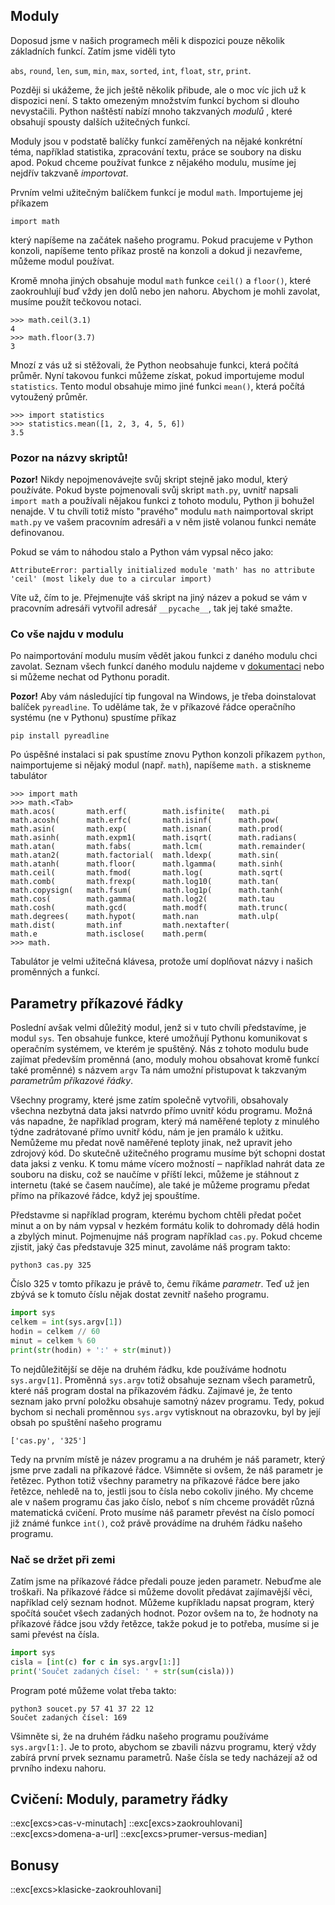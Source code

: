 ## Moduly

Doposud jsme v našich programech měli k dispozici pouze několik základních funkcí. Zatím jsme viděli tyto

`abs`, `round`, `len`, `sum`, `min`, `max`, `sorted`, `int`,
`float`, `str`, `print`.

Později si ukážeme, že jich ještě několik přibude, ale o moc víc jich už k dispozici není. S takto omezeným množstvím funkcí bychom si dlouho nevystačili. Python naštěstí nabízí mnoho takzvaných _modulů_ , které obsahují spousty dalších užitečných funkcí.

Moduly jsou v podstatě balíčky funkcí zaměřených na nějaké konkrétní téma, například statistika, zpracování textu, práce se soubory na disku apod. Pokud chceme používat funkce z nějakého modulu, musíme jej nejdřív takzvaně _importovat_.

Prvním velmi užitečným balíčkem funkcí je modul `math`. Importujeme jej příkazem

```pycon
import math
```

který napíšeme na začátek našeho programu. Pokud pracujeme v Python konzoli, napíšeme tento příkaz prostě na konzoli a dokud ji nezavřeme, můžeme modul používat.

Kromě mnoha jiných obsahuje modul `math` funkce `ceil()` a `floor()`, které zaokrouhlují buď vždy jen dolů nebo jen nahoru. Abychom je mohli zavolat, musíme použít tečkovou notaci.

```pycon
>>> math.ceil(3.1)
4
>>> math.floor(3.7)
3
```

Mnozí z vás už si stěžovali, že Python neobsahuje funkci, která počítá průměr. Nyní takovou funkci můžeme získat, pokud importujeme modul `statistics`. Tento modul obsahuje mimo jiné funkci `mean()`, která počítá vytoužený průměr.

```pycon
>>> import statistics
>>> statistics.mean([1, 2, 3, 4, 5, 6])
3.5
```

### Pozor na názvy skriptů!

**Pozor!** Nikdy nepojmenovávejte svůj skript stejně jako modul, který používáte. Pokud byste pojmenovali svůj skript `math.py`, uvnitř napsali `import math` a používali nějakou funkci z tohoto modulu, Python ji bohužel nenajde. V tu chvíli totiž místo "pravého" modulu `math` naimportoval skript `math.py` ve vašem pracovním adresáři a v něm jistě volanou funkci nemáte definovanou.

Pokud se vám to náhodou stalo a Python vám vypsal něco jako:

```
AttributeError: partially initialized module 'math' has no attribute 'ceil' (most likely due to a circular import)
```

Víte už, čím to je. Přejmenujte váš skript na jiný název a pokud se vám v pracovním adresáři vytvořil adresář `__pycache__`, tak jej také smažte.


### Co vše najdu v modulu

Po naimportování modulu musím vědět jakou funkci z daného modulu chci zavolat. Seznam všech funkcí daného modulu najdeme v [dokumentaci](https://docs.python.org/3/library/math.html) nebo si můžeme nechat od Pythonu poradit.

**Pozor!** Aby vám následující tip fungoval na Windows, je třeba doinstalovat balíček `pyreadline`. To uděláme tak, že v příkazové řádce operačního systému (ne v Pythonu) spustíme příkaz

```shell
pip install pyreadline
```

Po úspěšné instalaci si pak spustíme znovu Python konzoli příkazem `python`, naimportujeme si nějaký modul (např. `math`), napíšeme `math.` a stiskneme tabulátor

```pycon
>>> import math
>>> math.<Tab>
math.acos(       math.erf(        math.isfinite(   math.pi
math.acosh(      math.erfc(       math.isinf(      math.pow(
math.asin(       math.exp(        math.isnan(      math.prod(
math.asinh(      math.expm1(      math.isqrt(      math.radians(
math.atan(       math.fabs(       math.lcm(        math.remainder(
math.atan2(      math.factorial(  math.ldexp(      math.sin(
math.atanh(      math.floor(      math.lgamma(     math.sinh(
math.ceil(       math.fmod(       math.log(        math.sqrt(
math.comb(       math.frexp(      math.log10(      math.tan(
math.copysign(   math.fsum(       math.log1p(      math.tanh(
math.cos(        math.gamma(      math.log2(       math.tau
math.cosh(       math.gcd(        math.modf(       math.trunc(
math.degrees(    math.hypot(      math.nan         math.ulp(
math.dist(       math.inf         math.nextafter(
math.e           math.isclose(    math.perm(
>>> math.
```

Tabulátor je velmi užitečná klávesa, protože umí doplňovat názvy i našich proměnných a funkcí.

## Parametry příkazové řádky

Poslední avšak velmi důležitý modul, jenž si v tuto chvíli představíme, je modul `sys`. Ten obsahuje funkce, které umožňují Pythonu komunikovat s operačním systémem, ve kterém je spuštěný. Nás z tohoto modulu bude zajímat především proměnná (ano, moduly mohou obsahovat kromě funkcí také proměnné) s názvem `argv` Ta nám umožní přistupovat k takzvaným _parametrům příkazové řádky_.

Všechny programy, které jsme zatím společně vytvořili, obsahovaly všechna nezbytná data jaksi natvrdo přímo uvnitř kódu programu. Možná vás napadne, že například program, který má naměřené teploty z minulého týdne zadrátované přímo uvnitř kódu, nám je jen pramálo k užitku. Nemůžeme mu předat nově naměřené teploty jinak, než upravit jeho zdrojový kód. Do skutečně užitečného programu musíme být schopni dostat data jaksi z venku. K tomu máme vícero možností ‒ například nahrát data ze souboru na disku, což se naučíme v příští lekci, můžeme je stáhnout z internetu (také se časem naučíme), ale také je můžeme programu předat přímo na příkazové řádce, když jej spouštíme.

Představme si například program, kterému bychom chtěli předat počet minut a on by nám vypsal v hezkém formátu kolik to dohromady dělá hodin a zbylých minut. Pojmenujme náš program například `cas.py`. Pokud chceme zjistit, jaký čas představuje 325 minut, zavoláme náš program takto:

```pycon
python3 cas.py 325
```

Číslo 325 v tomto příkazu je právě to, čemu říkáme _parametr_. Teď už jen zbývá se k tomuto číslu nějak dostat zevnitř našeho programu.

```py
import sys
celkem = int(sys.argv[1])
hodin = celkem // 60
minut = celkem % 60
print(str(hodin) + ':' + str(minut))
```

To nejdůležitější se děje na druhém řádku, kde používáme hodnotu `sys.argv[1]`. Proměnná `sys.argv` totiž obsahuje seznam všech parametrů, které náš program dostal na příkazovém řádku. Zajímavé je, že tento seznam jako první položku obsahuje samotný název programu. Tedy, pokud bychom si nechali proměnnou `sys.argv` vytisknout na obrazovku, byl by její obsah po spuštění našeho programu

```
['cas.py', '325']
```

Tedy na prvním místě je název programu a na druhém je náš parametr, který jsme prve zadali na příkazové řádce. Všimněte si ovšem, že náš parametr je řetězec. Python totiž všechny parametry na příkazové řádce bere jako řetězce, nehledě na to, jestli jsou to čísla nebo cokoliv jiného. My chceme ale v našem programu čas jako číslo, neboť s ním chceme provádět různá matematická cvičení. Proto musíme náš parametr převést na číslo pomocí již známé funkce `int()`, což právě provádíme na druhém řádku našeho programu.

### Nač se držet při zemi

Zatím jsme na příkazové řádce předali pouze jeden parametr. Nebuďme ale troškaři. Na příkazové řádce si můžeme dovolit předávat zajímavější věci, například celý seznam hodnot. Můžeme kupříkladu napsat program, který spočítá součet všech zadaných hodnot. Pozor ovšem na to, že hodnoty na příkazové řádce jsou vždy řetězce, takže pokud je to potřeba, musíme si je sami převést na čísla.

```py
import sys
cisla = [int(c) for c in sys.argv[1:]]
print('Součet zadaných čísel: ' + str(sum(cisla)))
```

Program poté můžeme volat třeba takto:

```shell
python3 soucet.py 57 41 37 22 12
Součet zadaných čísel: 169
```

Všimněte si, že na druhém řádku našeho programu používáme `sys.argv[1:]`. Je to proto, abychom se zbavili názvu programu, který vždy zabírá první prvek seznamu parametrů. Naše čísla se tedy nacházejí až od prvního indexu nahoru.

## Cvičení: Moduly, parametry řádky
::exc[excs>cas-v-minutach]
::exc[excs>zaokrouhlovani]
::exc[excs>domena-a-url]
::exc[excs>prumer-versus-median]

## Bonusy
::exc[excs>klasicke-zaokrouhlovani]
